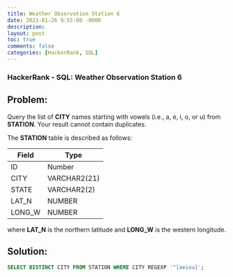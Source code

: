 ```yaml
---
title: Weather Observation Station 6
date: 2021-01-26 9:55:00 -0000
description: 
layout: post
toc: true
comments: false
categories: [HackerRank, SQL]
---
```


### HackerRank - SQL: Weather Observation Station 6

## Problem:

Query the list of **CITY** names starting with vowels (i.e., a, e, i, o, or u) from **STATION**. Your result cannot contain duplicates.

The **STATION** table is described as follows:

| Field      | Type |
| ----------- | ----------- |
| ID      | Number       |
| CITY   | VARCHAR2(21)        |
| STATE   | VARCHAR2(2)        |
| LAT_N   | NUMBER        |
| LONG_W   | NUMBER        |

where **LAT_N** is the northern latitude and **LONG_W** is the western longitude.

## Solution:

```sql
SELECT DISTINCT CITY FROM STATION WHERE CITY REGEXP '^[aeiou]';
```
